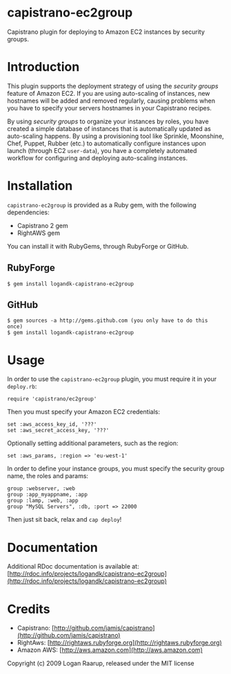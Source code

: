capistrano-ec2group
=================================================

Capistrano plugin for deploying to Amazon EC2 instances by security groups.


Introduction
============

This plugin supports the deployment strategy of using the *security groups* feature of Amazon EC2. If you are using
auto-scaling of instances, new hostnames will be added and removed regularly, causing problems when you have to specify
your servers hostnames in your Capistrano recipes.

By using *security groups* to organize your instances by roles, you have created a simple database of instances that is
automatically updated as auto-scaling happens. By using a provisioning tool like Sprinkle, Moonshine, Chef, Puppet, Rubber
(etc.) to automatically configure instances upon launch (through EC2 `user-data`), you have a completely automated workflow for
configuring and deploying auto-scaling instances.


Installation
============

`capistrano-ec2group` is provided as a Ruby gem, with the following dependencies:

* Capistrano 2 gem
* RightAWS gem

You can install it with RubyGems, through RubyForge or GitHub.

RubyForge
---------
	$ gem install logandk-capistrano-ec2group

GitHub
------
	$ gem sources -a http://gems.github.com (you only have to do this once)
	$ gem install logandk-capistrano-ec2group


Usage
=====

In order to use the `capistrano-ec2group` plugin, you must require it in your `deploy.rb`:

	require 'capistrano/ec2group'

Then you must specify your Amazon EC2 credentials:

	set :aws_access_key_id, '???'
	set :aws_secret_access_key, '???'

Optionally setting additional parameters, such as the region:

	set :aws_params, :region => 'eu-west-1'
	
In order to define your instance groups, you must specify the security group name, the roles and params:

	group :webserver, :web
	group :app_myappname, :app
	group :lamp, :web, :app
	group "MySQL Servers", :db, :port => 22000
	
Then just sit back, relax and `cap deploy`!


Documentation
=============
Additional RDoc documentation is available at: [http://rdoc.info/projects/logandk/capistrano-ec2group](http://rdoc.info/projects/logandk/capistrano-ec2group)


Credits
=======
* Capistrano: [http://github.com/jamis/capistrano](http://github.com/jamis/capistrano)
* RightAws: [http://rightaws.rubyforge.org](http://rightaws.rubyforge.org)
* Amazon AWS: [http://aws.amazon.com](http://aws.amazon.com)

Copyright (c) 2009 Logan Raarup, released under the MIT license